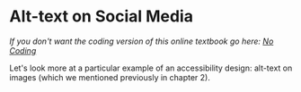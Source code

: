 # Alt-text on Social Media
_If you don't want the coding version of this online textbook go here: <a href='../../../nocode/ch10_accessibility/04_alt_text/00_intro.html'>No Coding</a>_


Let's look more at a particular example of an accessibility design: alt-text on images (which we mentioned previously in chapter 2).

```{tableofcontents}
```

